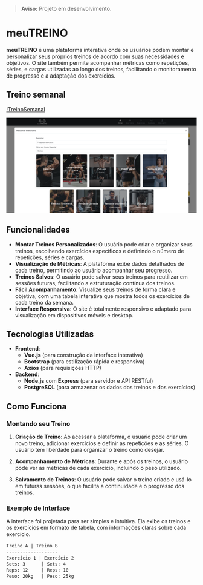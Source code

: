 > **Aviso:** Projeto em desenvolvimento.



# meuTREINO

**meuTREINO** é uma plataforma interativa onde os usuários podem montar e personalizar seus próprios treinos de acordo com suas necessidades e objetivos. O site também permite acompanhar métricas como repetições, séries, e cargas utilizadas ao longo dos treinos, facilitando o monitoramento de progresso e a adaptação dos exercícios.

## Treino semanal

[!TreinoSemanal](src/assets/treino_semanal.png)

![Filtro](src/assets/filtro.png)

## Funcionalidades

- **Montar Treinos Personalizados**: O usuário pode criar e organizar seus treinos, escolhendo exercícios específicos e definindo o número de repetições, séries e cargas.
- **Visualização de Métricas**: A plataforma exibe dados detalhados de cada treino, permitindo ao usuário acompanhar seu progresso.
- **Treinos Salvos**: O usuário pode salvar seus treinos para reutilizar em sessões futuras, facilitando a estruturação contínua dos treinos.
- **Fácil Acompanhamento**: Visualize seus treinos de forma clara e objetiva, com uma tabela interativa que mostra todos os exercícios de cada treino da semana.
- **Interface Responsiva**: O site é totalmente responsivo e adaptado para visualização em dispositivos móveis e desktop.

## Tecnologias Utilizadas

- **Frontend**:  
  - **Vue.js** (para construção da interface interativa)
  - **Bootstrap** (para estilização rápida e responsiva)
  - **Axios** (para requisições HTTP)
- **Backend**:
  - **Node.js** com **Express** (para servidor e API RESTful)
  - **PostgreSQL** (para armazenar os dados dos treinos e dos exercícios)
  
## Como Funciona

### Montando seu Treino
1. **Criação de Treino**: Ao acessar a plataforma, o usuário pode criar um novo treino, adicionar exercícios e definir as repetições e as séries. O usuário tem liberdade para organizar o treino como desejar.
   
2. **Acompanhamento de Métricas**: Durante e após os treinos, o usuário pode ver as métricas de cada exercício, incluindo o peso utilizado.

3. **Salvamento de Treinos**: O usuário pode salvar o treino criado e usá-lo em futuras sessões, o que facilita a continuidade e o progresso dos treinos.

### Exemplo de Interface

A interface foi projetada para ser simples e intuitiva. Ela exibe os treinos e os exercícios em formato de tabela, com informações claras sobre cada exercício.

```plaintext
Treino A | Treino B
-------------------
Exercício 1 | Exercício 2
Sets: 3      | Sets: 4
Reps: 12     | Reps: 10
Peso: 20kg   | Peso: 25kg
